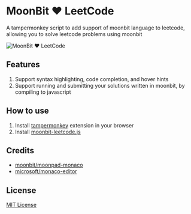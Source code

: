 # MoonBit ❤️ LeetCode

A tampermonkey script to add support of moonbit language to leetcode, allowing you to solve leetcode problems using moonbit

![MoonBit ❤️ LeetCode](https://github.com/user-attachments/assets/99d4b03b-3257-4cfd-94c6-8a6e87db53ed)

## Features

1. Support syntax highlighting, code completion, and hover hints
2. Support running and submitting your solutions written in moonbit, by compiling to javascript

## How to use

1. Install [tampermonkey](https://www.tampermonkey.net) extension in your browser
2. Install [moonbit-leetcode.js](https://greasyfork.org/en/scripts/533641-moonbit-leetcode)

## Credits

- [moonbit/moonpad-monaco](https://www.npmjs.com/package/@moonbit/moonpad-monaco)
- [microsoft/monaco-editor](https://microsoft.github.io/monaco-editor/typedoc/index.html)

## License

[MIT License](https://github.com/A-23187/moonbit-leetcode/blob/main/LICENSE)
